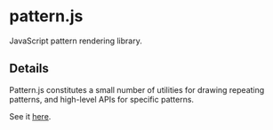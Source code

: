 # pattern.js

JavaScript pattern rendering library.

## Details

Pattern.js constitutes a small number of utilities for drawing repeating patterns, and high-level APIs for specific patterns.

See it [here](https://patternjs.com).
